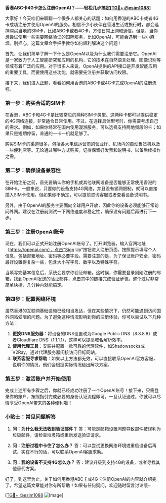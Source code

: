 **香港ABC卡4G卡怎么注册OpenAI？——轻松几步搞定[[TG💪+ @esim1088](https://t.me/s/esim1088)]**

大家好！今天咱们来聊聊一个很多人都关心的话题：如何用香港的ABC卡或者4G卡成功注册并使用OpenAI的服务。相信不少小伙伴在香港生活或旅行时，都会选择购买当地的SIM卡，比如ABC卡或者4G卡，方便日常上网和通信。但是，当你想尝试使用一些需要网络验证的国际服务，比如OpenAI，可能会遇到一些小麻烦。别担心，这篇文章会手把手教你如何顺利解决这个问题！

首先，让我们简单了解一下什么是OpenAI以及为什么我们需要注册它。OpenAI是一家致力于人工智能研究和应用的机构，它的技术在自然语言处理、图像识别等领域有着广泛的应用。对于很多人来说，OpenAI提供的API接口是开发智能应用的重要工具，而要使用这些功能，就需要先注册并获取访问权限。

接下来，我们进入正题，看看如何用香港的ABC卡或4G卡完成OpenAI的注册流程。

### 第一步：购买合适的SIM卡

在香港，ABC卡和4G卡是比较常见的两种SIM卡类型。这两种卡都可以提供稳定的4G网络连接，非常适合日常使用。不过，在选择具体型号时，你需要考虑自己的需求。例如，如果你经常在国内使用漫游服务，可以选择支持两地频段的卡；如果只是短期停留，普通的一卡一机就足够了。

购买SIM卡的渠道很多，包括各大电信运营商的营业厅、机场内的自动售货机以及一些便利店等。无论通过哪种方式购买，记得保留好发票和说明书，以备后续操作之需。

### 第二步：确保设备兼容性

在开始注册之前，首先要确认你的手机或其他联网设备是否能够正常使用香港的SIM卡。一般来说，只要你的设备支持4G网络，并且没有锁网限制，就可以直接插入SIM卡使用。但如果你不确定，可以提前咨询客服或者查看设备说明书。

另外，由于OpenAI的服务主要面向全球用户开放，因此你的设备必须能够正常访问外网。建议在注册前测试一下网络速度和稳定性，确保没有问题后再进行下一步。

### 第三步：注册OpenAI账号

现在，我们可以正式开始注册OpenAI账号了。打开浏览器，输入官网地址（https://openai.com），点击“Sign Up”按钮进入注册页面。按照提示填写个人信息，包括邮箱地址、密码等必要字段。需要注意的是，为了保证账户安全，密码最好设置得复杂一些，包含大小写字母、数字以及特殊字符。

当填写完基本信息后，系统会要求你验证邮箱。这时候，你需要登录刚刚注册的邮箱，找到OpenAI发送的验证邮件，点击其中的链接完成验证步骤。整个过程非常简单快捷，几分钟内就能搞定。

### 第四步：配置网络环境

虽然香港的互联网基础设施已经相当发达，但在某些情况下，仍然可能遇到访问国外网站受限的问题。为了避免这种情况影响到你的注册体验，你可以尝试以下几种方法：

1. **更换DNS服务器**：将设备的DNS设置改为Google Public DNS（8.8.8.8）或者Cloudflare DNS（1.1.1.1），这样可以提高域名解析效率。
2. **使用代理工具**：安装并配置一款可靠的代理软件，如Shadowsocks或V2Ray，通过代理服务器间接访问目标网站。
3. **联系客服寻求帮助**：如果以上方法都无效，可以直接联系OpenAI官方客服，说明你的情况，他们会根据实际情况给出解决方案。

### 第五步：激活账户并开始使用

完成上述所有步骤之后，你就已经成功注册了一个OpenAI账号！接下来，只需登录你的账户，按照指引完成必要的身份认证流程即可。一旦认证通过，你就可以尽情享受OpenAI带来的各种便利啦！

### 小贴士：常见问题解答

1. **问：为什么我无法收到验证邮件？**
   答：可能是邮箱设置问题导致邮件被误判为垃圾邮件，请检查垃圾箱或重新发送验证请求。

2. **问：注册过程中卡住了怎么办？**
   答：可以尝试更换网络环境或重启设备后再试，实在不行的话，可以联系OpenAI客服求助。

3. **问：我的设备不支持4G怎么办？**
   答：建议升级到支持4G的设备，或者寻找其他替代方案。

好了，到这里为止，关于如何用香港ABC卡或4G卡注册OpenAI的内容就介绍完了。希望这篇文章能对你有所帮助！如果有任何疑问，欢迎随时留言讨论哦~

[[TG💪+ @esim1088](https://t.me/s/esim1088) ![Image](https://i.postimg.cc/4NQfJmqS/Snipaste-2025-05-13-00-14-12.png)]
